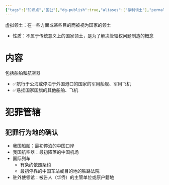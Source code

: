 ```yaml
---
{"tags":["知识点","国公"],"dg-publish":true,"aliases":["拟制领土"],"permalink":"/学习笔记studyup/国际公法/虚拟领土/","dgPassFrontmatter":true,"created":"2024-11-08T15:19:16.465+08:00","updated":"2024-11-10T21:39:01.997+08:00"}
---
```


虚拟领土：在一些方面或某些目的而被视为国家的领土
- 性质：不属于传统意义上的国家领土，是为了解决管辖权问题制造的概念
# 内容
包括船舶和航空器
- ✅航行于公海或停泊于外国港口的国家的军用船舰、军用飞机
- ✅悬挂国家国旗的其他船舶、飞机
# 犯罪管辖
## 犯罪行为地的确认
- 我国船舶：最初停泊的中国口岸
- 我国航空器：最初降落的中国机场
- 国际列车
	- 有条约依照条约
	- 最初停靠的中国车站或目的地的铁路法院
- 驻外使领馆：被告人（华侨）的主管单位或原户籍地
